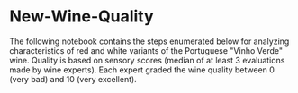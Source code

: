 # New-Wine-Quality
The following notebook contains the steps enumerated below for analyzing characteristics of red and white variants of the Portuguese "Vinho Verde" wine. Quality is based on sensory scores (median of at least 3 evaluations made by wine experts). Each expert graded the wine quality between 0 (very bad) and 10 (very excellent).
